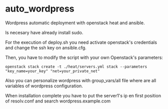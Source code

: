 # auto_wordpress
Wordpress automatic deployment with openstack heat and ansible.

Is necesary have already install sudo.

For the execution of deploy.sh you need activate openstack's credentials and change the ssh key on ansible.cfg.

Then, you have to modify the script with your own Openstack's parameters:
~~~
openstack stack create -t ./heat/servers.yml stack --parameters "key_name=your_key" "net=your_private_net"
~~~
Also you can personalize wordpress with group_vars/all file where are all variables of wordpress configuration.

When installation complete you have to put the server1's ip en first position of resolv.conf and search wordpress.example.com
